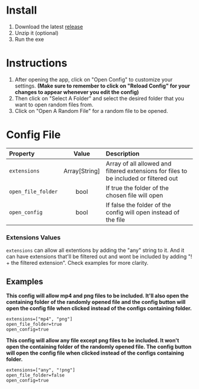 # Install
1. Download the latest [release](https://github.com/samtabareh/Random-Chooser/releases/latest)
2. Unzip it (optional)
3. Run the exe

# Instructions
1. After opening the app, click on "Open Config" to customize your settings. **(Make sure to remember to click on "Reload Config" for your changes to appear whenever you edit the config)**
2. Then click on "Select A Folder" and select the desired folder that you want to open random files from.
3. Click on "Open A Random File" for a random file to be opened.

# Config File
| Property | Value | Description |
| :------- | :---: | :---------- |
| `extensions` | Array[String] | Array of all allowed and filtered extensions for files to be included or filtered out |
| `open_file_folder` | bool | If true the folder of the chosen file will open |
| `open_config` | bool | If false the folder of the config will open instead of the file |

### Extensions Values
`extensions` can allow all extentions by adding the "any" string to it. And it can have extensions that'll be filtered out and wont be included by adding "! + the filtered extension". Check examples for more clarity.

## Examples

**This config will allow mp4 and png files to be included. It'll also open the containing folder of the randomly opened file and the config button will open the config file when clicked instead of the configs containing folder.**
```EditorConfig
extensions=["mp4", "png"]
open_file_folder=true
open_config=true
```
**This config will allow any file except png files to be included. It won't open the containing folder of the randomly opened file. The config button will open the config file when clicked instead of the configs containing folder.**
```EditorConfig
extensions=["any", "!png"]
open_file_folder=false
open_config=true
```
